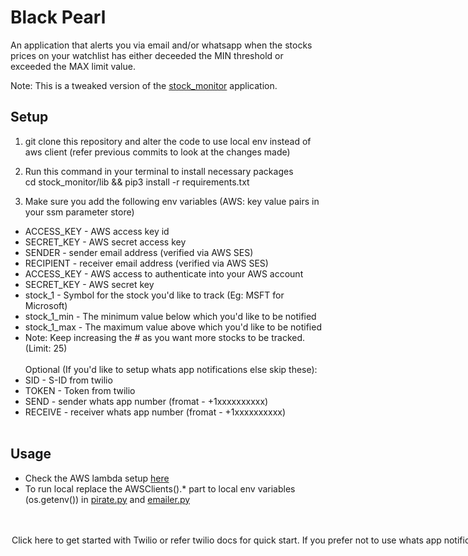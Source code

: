 # Black Pearl
An application that alerts you via email and/or whatsapp when the stocks prices on your watchlist has either deceeded the MIN threshold or exceeded the MAX limit value.

Note: This is a tweaked version of the [stock_monitor](https://github.com/thevickypedia/yahoo_finance_monitor) application.

## Setup

1. git clone this repository and alter the code to use local env instead of aws client (refer previous commits to look at the changes made)

2. Run this command in your terminal to install necessary packages<br/>cd stock_monitor/lib && pip3 install -r requirements.txt

2. Make sure you add the following env variables (AWS: key value pairs in your ssm parameter store)
* ACCESS_KEY - AWS access key id
* SECRET_KEY - AWS secret access key
* SENDER - sender email address (verified via AWS SES)
* RECIPIENT - receiver email address (verified via AWS SES)
* ACCESS_KEY - AWS access to authenticate into your AWS account
* SECRET_KEY - AWS secret key
* stock_1 - Symbol for the stock you'd like to track (Eg: MSFT for Microsoft)
* stock_1_min - The minimum value below which you'd like to be notified
* stock_1_max - The maximum value above which you'd like to be notified
* Note: Keep increasing the # as you want more stocks to be tracked. (Limit: 25)
<br/><br/>Optional (If you'd like to setup whats app notifications else skip these):
* SID - S-ID from twilio
* TOKEN - Token from twilio
* SEND - sender whats app number (fromat - +1xxxxxxxxxx)
* RECEIVE - receiver whats app number (fromat - +1xxxxxxxxxx)<br><br>

## Usage

* Check the AWS lambda setup [here](https://github.com/thevickypedia/stock_hawk_AWS_lambda/blob/master/README.md#setup)
* To run local replace the AWSClients().* part to local env variables (os.getenv()) in [pirate.py](https://github.com/thevickypedia/black_pearl/blob/master/pirate.py#L138-L139) and [emailer.py](https://github.com/thevickypedia/black_pearl/blob/master/lib/emailer.py#L9-L10)
<br><br>
<Option 1:
  * Download an IDE such as [pycharm](https://www.jetbrains.com/pycharm/download/download-thanks.html).
  * Setup python3 interpreter
  * Add environment variables in configurations>
  
<Option 2:
  * Create a .sh file with the above environment variables and run it or manually set each environment variable
  * Run the command<br/><python3 stock_monitor/stock_monitor.py>
  
<Option 3:
  * Install a docker and set the entry point to stock_monitor.py>

Click [here](https://www.twilio.com/docs/whatsapp/quickstart/python) to get started with Twilio or refer [twilio](https://pypi.org/project/twilio/) docs for quick start.<br/>
If you prefer not to use whats app notifications then simply change send_whatsapp() to send_email() in [stock_monitor.py](https://github.com/thevickypedia/stock_monitor/blob/master/stock_monitor.py#L92) and add arguments 'data, context'<br/>
By doing this the [send_whatsapp()](https://github.com/thevickypedia/black_pearl/blob/master/pirate.py#L99) function will never be called.
